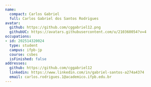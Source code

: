 ```yaml
---
name:
  compact: Carlos Gabriel
  full: Carlos Gabriel dos Santos Rodrigues
avatar:
  github: https://github.com/cggabriel12.png
  githubUC: https://avatars.githubusercontent.com/u/210360054?v=4
occupations:
- id: 202514320024
  type: student
  campus: ifpb-jp
  course: csbes
  isFinished: false
addresses:
  github: https://github.com/cggabriel12
  linkedin: https://www.linkedin.com/in/gabriel-santos-a274a4374
  email: carlos.rodrigues.1@academico.ifpb.edu.br
---
```

